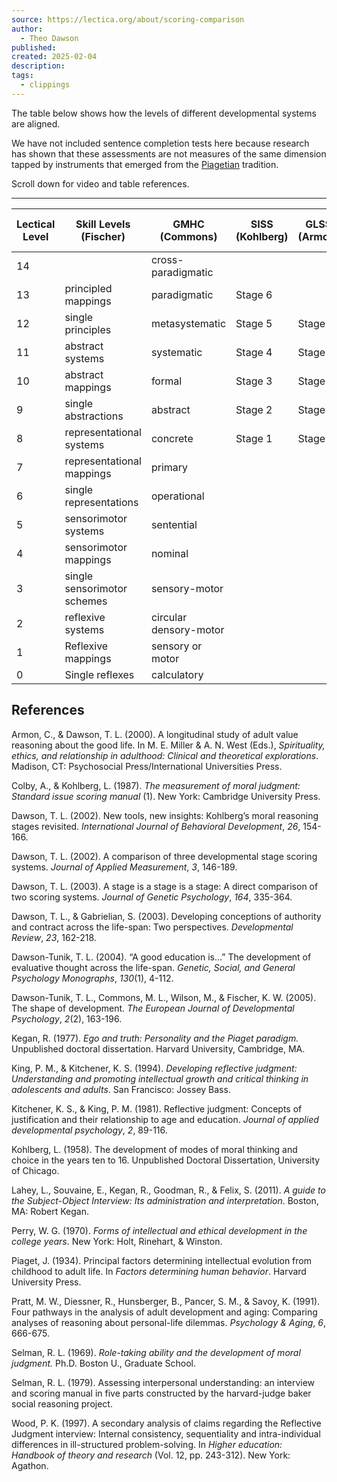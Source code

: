 ```yaml
---
source: https://lectica.org/about/scoring-comparison
author:
  - Theo Dawson
published: 
created: 2025-02-04
description: 
tags:
  - clippings
---
```

The table below shows how the levels of different developmental systems are aligned.

We have not included sentence completion tests here because research has shown that these assessments are not measures of the same dimension tapped by instruments that emerged from the [Piagetian](http://www.piaget.org/aboutPiaget.html) tradition.

Scroll down for video and table references.

---

| Lectical Level | Skill Levels (Fischer) | GMHC  (Commons)    | SISS (Kohlberg) | GLSS (Armon) | RJ (Kitchener & King | SOI (Kegan)        | Strata (Jaques) |
| -------------- | --------------------------- | ---------------------- | -------------------- | ----------------- | ------------------------- | ----------------------- | -------------------- |
| 14             |                             | cross-paradigmatic     |                      |                   |                           |                         |                      |
| 13             | principled mappings         | paradigmatic           | Stage 6              |                   | Stages 6 & 7              |                         |                      |
| 12             | single principles           | metasystematic         | Stage 5              | Stage 5           | Stage 5                   | 5th order consciousness | 6-7                  |
| 11             | abstract systems            | systematic             | Stage 4              | Stage 4           | Stage 4                   | 4th order consciousness | 3-5                  |
| 10             | abstract mappings           | formal                 | Stage 3              | Stage 3           | Stage 3                   | 3th order consciousness | 1-2                  |
| 9              | single abstractions         | abstract               | Stage 2              | Stage 2           | Stage 2                   | 2nd order consciousness |                      |
| 8              | representational systems    | concrete               | Stage 1              | Stage 1           | Stage 1                   | 1st order consciousness |                      |
| 7              | representational mappings   | primary                |                      |                   |                           |                         |                      |
| 6              | single representations      | operational            |                      |                   |                           |                         |                      |
| 5              | sensorimotor systems        | sentential             |                      |                   |                           |                         |                      |
| 4              | sensorimotor mappings       | nominal                |                      |                   |                           |                         |                      |
| 3              | single sensorimotor schemes | sensory-motor          |                      |                   |                           |                         |                      |
| 2              | reflexive systems           | circular densory-motor |                      |                   |                           |                         |                      |
| 1              | Reflexive mappings          | sensory or motor       |                      |                   |                           |                         |                      |
| 0              | Single reflexes             | calculatory            |                      |                   |                           |                         |                      |

## References

Armon, C., & Dawson, T. L. (2000). A longitudinal study of adult value reasoning about the good life. In M. E. Miller & A. N. West (Eds.), *Spirituality, ethics, and relationship in adulthood: Clinical and theoretical explorations*. Madison, CT: Psychosocial Press/International Universities Press.

Colby, A., & Kohlberg, L. (1987). *The measurement of moral judgment: Standard issue scoring manual* (1). New York: Cambridge University Press.

Dawson, T. L. (2002). New tools, new insights: Kohlberg’s moral reasoning stages revisited. *International Journal of Behavioral Development*, *26*, 154-166.

Dawson, T. L. (2002). A comparison of three developmental stage scoring systems. *Journal of Applied Measurement*, *3*, 146-189.

Dawson, T. L. (2003). A stage is a stage is a stage: A direct comparison of two scoring systems. *Journal of Genetic Psychology*, *164*, 335-364.

Dawson, T. L., & Gabrielian, S. (2003). Developing conceptions of authority and contract across the life-span: Two perspectives. *Developmental Review*, *23*, 162-218.

Dawson-Tunik, T. L. (2004). “A good education is…” The development of evaluative thought across the life-span. *Genetic, Social, and General Psychology Monographs*, *130*(1), 4-112.

Dawson-Tunik, T. L., Commons, M. L., Wilson, M., & Fischer, K. W. (2005). The shape of development. *The European Journal of Developmental Psychology*, *2*(2), 163-196.

Kegan, R. (1977). *Ego and truth: Personality and the Piaget paradigm.* Unpublished doctoral dissertation. Harvard University, Cambridge, MA.

King, P. M., & Kitchener, K. S. (1994). *Developing reflective judgment: Understanding and promoting intellectual growth and critical thinking in adolescents and adults*. San Francisco: Jossey Bass.

Kitchener, K. S., & King, P. M. (1981). Reflective judgment: Concepts of justification and their relationship to age and education. *Journal of applied developmental psychology*, *2*, 89-116.

Kohlberg, L. (1958). The development of modes of moral thinking and choice in the years ten to 16. Unpublished Doctoral Dissertation, University of Chicago.

Lahey, L., Souvaine, E., Kegan, R., Goodman, R., & Felix, S. (2011). *A guide to the Subject-Object Interview: Its administration and interpretation*. Boston, MA: Robert Kegan.

Perry, W. G. (1970). *Forms of intellectual and ethical development in the college years*. New York: Holt, Rinehart, & Winston.

Piaget, J. (1934). Principal factors determining intellectual evolution from childhood to adult life. In *Factors determining human behavior*. Harvard University Press.

Pratt, M. W., Diessner, R., Hunsberger, B., Pancer, S. M., & Savoy, K. (1991). Four pathways in the analysis of adult development and aging: Comparing analyses of reasoning about personal-life dilemmas. *Psychology & Aging*, *6*, 666-675.

Selman, R. L. (1969). *Role-taking ability and the development of moral judgment.* Ph.D. Boston U., Graduate School.

Selman, R. L. (1979). Assessing interpersonal understanding: an interview and scoring manual in five parts constructed by the harvard-judge baker social reasoning project.

Wood, P. K. (1997). A secondary analysis of claims regarding the Reflective Judgment interview: Internal consistency, sequentiality and intra-individual differences in ill-structured problem-solving. In *Higher education: Handbook of theory and research* (Vol. 12, pp. 243-312). New York: Agathon.
